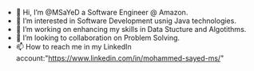 - 👋 Hi, I’m @MSaYeD a Software Engineer @ Amazon.
- 👀 I’m interested in Software Development usnig Java technologies.
- 🌱 I’m working on enhancing my skills in Data Stucture and Algotithms.
- 💞️ I’m looking to collaboration on Problem Solving.
- 📫 How to reach me in my LinkedIn account:"https://www.linkedin.com/in/mohammed-sayed-ms/"


<!---
MSayedz/MSayedz is a ✨ special ✨ repository because its `README.md` (this file) appears on your GitHub profile.
You can click the Preview link to take a look at your changes.
--->
